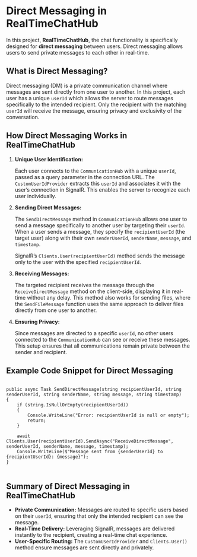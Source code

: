 
<body>

<h1>Direct Messaging in RealTimeChatHub</h1>

<p>
    In this project, <strong>RealTimeChatHub</strong>, the chat functionality is specifically designed for <strong>direct messaging</strong> between users. Direct messaging allows users to send private messages to each other in real-time.
</p>

<h2>What is Direct Messaging?</h2>
<p>
    Direct messaging (DM) is a private communication channel where messages are sent directly from one user to another. In this project, each user has a unique <code>userId</code> which allows the server to route messages specifically to the intended recipient. Only the recipient with the matching <code>userId</code> will receive the message, ensuring privacy and exclusivity of the conversation.
</p>

<h2>How Direct Messaging Works in RealTimeChatHub</h2>

<ol>
    <li>
        <strong>Unique User Identification:</strong>
        <p>
            Each user connects to the <code>CommunicationHub</code> with a unique <code>userId</code>, passed as a query parameter in the connection URL. The <code>CustomUserIdProvider</code> extracts this <code>userId</code> and associates it with the user’s connection in SignalR. This enables the server to recognize each user individually.
        </p>
    </li>
    <li>
        <strong>Sending Direct Messages:</strong>
        <p>
            The <code>SendDirectMessage</code> method in <code>CommunicationHub</code> allows one user to send a message specifically to another user by targeting their <code>userId</code>. When a user sends a message, they specify the <code>recipientUserId</code> (the target user) along with their own <code>senderUserId</code>, <code>senderName</code>, <code>message</code>, and <code>timestamp</code>.
        </p>
        <p>
            SignalR’s <code>Clients.User(recipientUserId)</code> method sends the message only to the user with the specified <code>recipientUserId</code>.
        </p>
    </li>
    <li>
        <strong>Receiving Messages:</strong>
        <p>
            The targeted recipient receives the message through the <code>ReceiveDirectMessage</code> method on the client-side, displaying it in real-time without any delay. This method also works for sending files, where the <code>SendFileMessage</code> function uses the same approach to deliver files directly from one user to another.
        </p>
    </li>
    <li>
        <strong>Ensuring Privacy:</strong>
        <p>
            Since messages are directed to a specific <code>userId</code>, no other users connected to the <code>CommunicationHub</code> can see or receive these messages. This setup ensures that all communications remain private between the sender and recipient.
        </p>
    </li>
</ol>

<h2>Example Code Snippet for Direct Messaging</h2>

<pre>
<code>
public async Task SendDirectMessage(string recipientUserId, string senderUserId, string senderName, string message, string timestamp)
{
    if (string.IsNullOrEmpty(recipientUserId))
    {
        Console.WriteLine("Error: recipientUserId is null or empty");
        return;
    }

    await Clients.User(recipientUserId).SendAsync("ReceiveDirectMessage", senderUserId, senderName, message, timestamp);
    Console.WriteLine($"Message sent from {senderUserId} to {recipientUserId}: {message}");
}
</code>
</pre>

<h2>Summary of Direct Messaging in RealTimeChatHub</h2>
<ul>
    <li><strong>Private Communication:</strong> Messages are routed to specific users based on their <code>userId</code>, ensuring that only the intended recipient can see the message.</li>
    <li><strong>Real-Time Delivery:</strong> Leveraging SignalR, messages are delivered instantly to the recipient, creating a real-time chat experience.</li>
    <li><strong>User-Specific Routing:</strong> The <code>CustomUserIdProvider</code> and <code>Clients.User()</code> method ensure messages are sent directly and privately.</li>
</ul>

</body>
</html>
